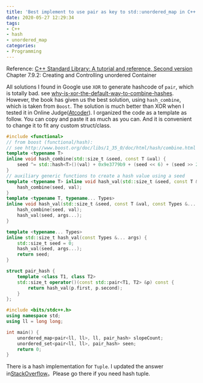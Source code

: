 ```yaml
---
title: 'Best implement to use pair as key to std::unordered_map in C++'
date: 2020-05-27 12:29:34
tags:
- C++
- hash
- unordered_map
categories:
- Programming
---
```


Reference: [C++ Standard Library: A tutorial and reference, Second version](https://www.mica.edu.vn/perso/Vu-Hai/EE3490/Ref/The%20C++Standard%20Library%20-%202nd%20Edition.pdf) Chapter 7.9.2: Creating and Controlling unordered Container

All solutions I found in Google use `XOR` to generate hashcode of `pair`, which is totally bad. see [why-is-xor-the-default-way-to-combine-hashes](https://stackoverflow.com/questions/5889238/why-is-xor-the-default-way-to-combine-hashes). However, the book has given us the best solution, using `hash_combine`, which is taken from `Boost`. The solution is much better than XOR when I tested it in Online Judge([Atcoder](https://atcoder.jp/contests/abc168/tasks/abc168_e)). I organized the code as a template as follow. You can copy and paste it as much as you can. And it is convenient to change it to fit any custom struct/class.

```cpp
#include <functional>
// from boost (functional/hash):
// see http://www.boost.org/doc/libs/1_35_0/doc/html/hash/combine.html template
template <typename T>
inline void hash_combine(std::size_t &seed, const T &val) {
    seed ^= std::hash<T>()(val) + 0x9e3779b9 + (seed << 6) + (seed >> 2);
}
// auxiliary generic functions to create a hash value using a seed
template <typename T> inline void hash_val(std::size_t &seed, const T &val) {
    hash_combine(seed, val);
}
template <typename T, typename... Types>
inline void hash_val(std::size_t &seed, const T &val, const Types &... args) {
    hash_combine(seed, val);
    hash_val(seed, args...);
}

template <typename... Types>
inline std::size_t hash_val(const Types &... args) {
    std::size_t seed = 0;
    hash_val(seed, args...);
    return seed;
}

struct pair_hash {
    template <class T1, class T2>
    std::size_t operator()(const std::pair<T1, T2> &p) const {
        return hash_val(p.first, p.second);
    }
};

#include <bits/stdc++.h>
using namespace std;
using ll = long long;

int main() {
    unordered_map<pair<ll, ll>, ll, pair_hash> slopeCount;
    unordered_set<pair<ll, ll>, pair_hash> seen;
    return 0;
}
```

There is a hash implementation for `Tuple`. I updated the answer in[StackOverflow](https://stackoverflow.com/a/62035742/6393787)。Please go there if you need hash tuple.